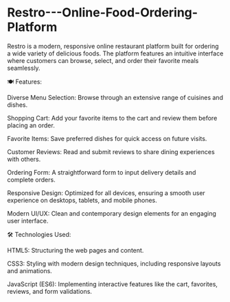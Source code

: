 # Restro---Online-Food-Ordering-Platform
Restro is a modern, responsive online restaurant platform built for ordering a wide variety of delicious foods. The platform features an intuitive interface where customers can browse, select, and order their favorite meals seamlessly.


🍽️ Features:

Diverse Menu Selection: Browse through an extensive range of cuisines and dishes.

Shopping Cart: Add your favorite items to the cart and review them before placing an order.

Favorite Items: Save preferred dishes for quick access on future visits.

Customer Reviews: Read and submit reviews to share dining experiences with others.

Ordering Form: A straightforward form to input delivery details and complete orders.

Responsive Design: Optimized for all devices, ensuring a smooth user experience on desktops, tablets, and mobile phones.

Modern UI/UX: Clean and contemporary design elements for an engaging user interface.


🛠 Technologies Used:

HTML5: Structuring the web pages and content.

CSS3: Styling with modern design techniques, including responsive layouts and animations.

JavaScript (ES6): Implementing interactive features like the cart, favorites, reviews, and form validations.
